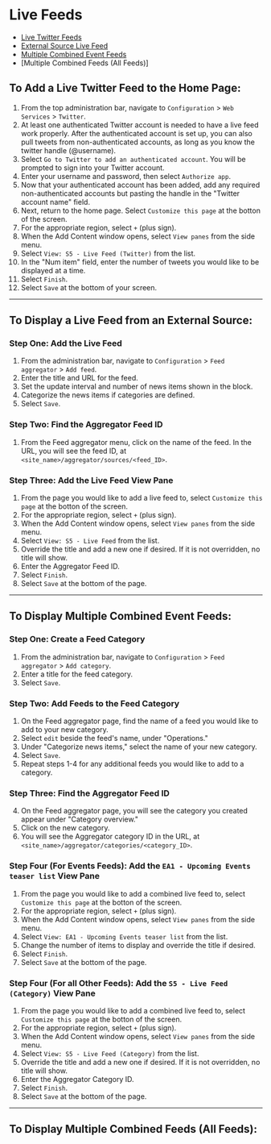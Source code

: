 # Live Feeds

 * [Live Twitter Feeds](#to-add-a-live-twitter-feed-to-the-home-page)
 * [External Source Live Feed](#to-display-a-live-feed-from-an-external-source)
 * [Multiple Combined Event Feeds](#to-display-multiple-combined-feeds)
 * [Multiple Combined Feeds (All Feeds)]

## To Add a Live Twitter Feed to the Home Page:

1. From the top administration bar, navigate to `Configuration` > `Web Services` > `Twitter`. 
2. At least one authenticated Twitter account is needed to have a live feed work properly. After the authenticated account is set up, you can also pull tweets from non-authenticated accounts, as long as you know the twitter handle (@username).
3. Select `Go to Twitter to add an authenticated account`. You will be prompted to sign into your Twitter account. 
4. Enter your username and password, then select `Authorize app`. 
5. Now that your authenticated account has been added, add any required non-authenticated accounts but pasting the handle in the "Twitter account name" field. 
6. Next, return to the home page. Select `Customize this page` at the botton of the screen. 
7. For the appropriate region, select `+` (plus sign). 
8. When the Add Content window opens, select `View panes` from the side menu. 
9. Select `View: S5 - Live Feed (Twitter)` from the list. 
10. In the "Num item" field, enter the number of tweets you would like to be displayed at a time. 
11. Select `Finish`. 
12. Select `Save` at the bottom of your screen. 

______

## To Display a Live Feed from an External Source:

### Step One: Add the Live Feed

1. From the administration bar, navigate to `Configuration` > `Feed aggregator` > `Add feed`. 
2. Enter the title and URL for the feed.
3. Set the update interval and number of news items shown in the block.
4. Categorize the news items if categories are defined.
5. Select `Save`.

### Step Two: Find the Aggregator Feed ID

1. From the Feed aggregator menu, click on the name of the feed. In the URL, you will see the feed ID, at `<site_name>/aggregator/sources/<feed_ID>`.

### Step Three: Add the Live Feed View Pane

1. From the page you would like to add a live feed to, select `Customize this page` at the botton of the screen.
7. For the appropriate region, select `+` (plus sign). 
8. When the Add Content window opens, select `View panes` from the side menu. 
9. Select `View: S5 - Live Feed` from the list. 
1. Override the title and add a new one if desired. If it is not overridden, no title will show.
2. Enter the Aggregator Feed ID.
3. Select `Finish`.
4. Select `Save` at the bottom of the page.

______

## To Display Multiple Combined Event Feeds:

### Step One: Create a Feed Category

1. From the administration bar, navigate to `Configuration` > `Feed aggregator` > `Add category`.
2. Enter a title for the feed category. 
3. Select `Save`. 

### Step Two: Add Feeds to the Feed Category

1. On the Feed aggregator page, find the name of a feed you would like to add to your new category.
2. Select `edit` beside the feed's name, under "Operations."
3. Under "Categorize news items," select the name of your new category. 
4. Select `Save`. 
5. Repeat steps 1-4 for any additional feeds you would like to add to a category.

### Step Three: Find the Aggregator Feed ID

4. On the Feed aggregator page, you will see the category you created appear under "Category overview."
5. Click on the new category. 
6. You will see the Aggregator category ID in the URL, at `<site_name>/aggregator/categories/<category_ID>`.

### Step Four (For Events Feeds): Add the `EA1 - Upcoming Events teaser list` View Pane

1. From the page you would like to add a combined live feed to, select `Customize this page` at the botton of the screen.
7. For the appropriate region, select `+` (plus sign). 
8. When the Add Content window opens, select `View panes` from the side menu. 
9. Select `View: EA1 - Upcoming Events teaser list` from the list.
1. Change the number of items to display and override the title if desired.
2. Select `Finish`.
4. Select `Save` at the bottom of the page.

### Step Four (For all Other Feeds): Add the `S5 - Live Feed (Category)` View Pane

1. From the page you would like to add a combined live feed to, select `Customize this page` at the botton of the screen.
7. For the appropriate region, select `+` (plus sign). 
8. When the Add Content window opens, select `View panes` from the side menu. 
9. Select `View: S5 - Live Feed (Category)` from the list. 
1. Override the title and add a new one if desired. If it is not overridden, no title will show.
2. Enter the Aggregator Category ID.
3. Select `Finish`.
4. Select `Save` at the bottom of the page.

________

## To Display Multiple Combined Feeds (All Feeds):



